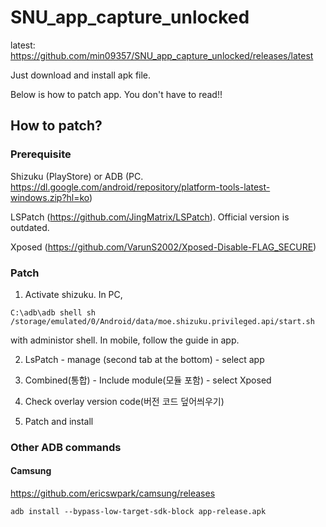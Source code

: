 # SNU_app_capture_unlocked

latest: https://github.com/min09357/SNU_app_capture_unlocked/releases/latest

Just download and install apk file.

Below is how to patch app. You don't have to read!!

## How to patch?

### Prerequisite

Shizuku (PlayStore) or ADB (PC. https://dl.google.com/android/repository/platform-tools-latest-windows.zip?hl=ko)

LSPatch (https://github.com/JingMatrix/LSPatch). Official version is outdated.

Xposed (https://github.com/VarunS2002/Xposed-Disable-FLAG_SECURE)

### Patch

1. Activate shizuku. In PC,
```
C:\adb\adb shell sh /storage/emulated/0/Android/data/moe.shizuku.privileged.api/start.sh
```
 with administor shell. In mobile, follow the guide in app.

2. LsPatch - manage (second tab at the bottom) - select app

3. Combined(통합) - Include module(모듈 포함) - select Xposed

4. Check overlay version code(버전 코드 덮어씌우기)

5. Patch and install

### Other ADB commands

#### Camsung

https://github.com/ericswpark/camsung/releases

```
adb install --bypass-low-target-sdk-block app-release.apk
```



